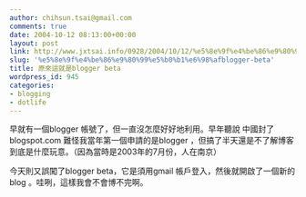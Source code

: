 ```yaml
---
author: chihsun.tsai@gmail.com
comments: true
date: 2004-10-12 08:13:00+00:00
layout: post
link: http://www.jxtsai.info/0928/2004/10/12/%e5%8e%9f%e4%be%86%e9%80%99%e5%b0%b1%e6%98%afblogger-beta/
slug: '%e5%8e%9f%e4%be%86%e9%80%99%e5%b0%b1%e6%98%afblogger-beta'
title: 原來這就是blogger beta
wordpress_id: 945
categories:
- blogging
- dotlife
---
```


早就有一個blogger 帳號了，但一直沒怎麼好好地利用。早年聽說 中國封了blogspot.com 難怪我當年第一個申請的是blogger ，但搞了半天還是不了解博客到底是什麼玩意。（因為當時是2003年的7月份，人在南京）  
  
今天則又誤闖了blogger beta，它是須用gmail 帳戶登入，然後就開啟了一個新的blog 。哇咧，這樣我會不會博不完啊。
